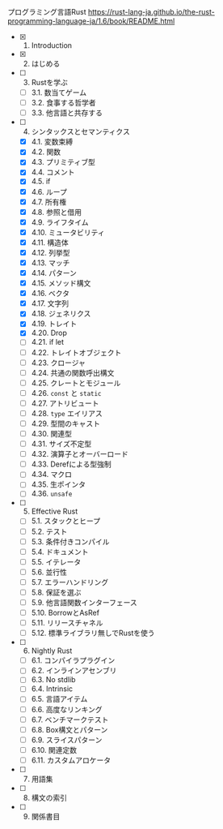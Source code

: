 プログラミング言語Rust
https://rust-lang-ja.github.io/the-rust-programming-language-ja/1.6/book/README.html

- [x] 1. Introduction
- [x] 2. はじめる
- [ ] 3. Rustを学ぶ
  - [ ] 3.1. 数当てゲーム
  - [ ] 3.2. 食事する哲学者
  - [ ] 3.3. 他言語と共存する
- [ ] 4. シンタックスとセマンティクス
  - [x] 4.1. 変数束縛
  - [x] 4.2. 関数
  - [x] 4.3. プリミティブ型
  - [x] 4.4. コメント
  - [x] 4.5. if
  - [x] 4.6. ループ
  - [x] 4.7. 所有権
  - [x] 4.8. 参照と借用
  - [x] 4.9. ライフタイム
  - [x] 4.10. ミュータビリティ
  - [x] 4.11. 構造体
  - [x] 4.12. 列挙型
  - [x] 4.13. マッチ
  - [x] 4.14. パターン
  - [x] 4.15. メソッド構文
  - [x] 4.16. ベクタ
  - [x] 4.17. 文字列
  - [x] 4.18. ジェネリクス
  - [x] 4.19. トレイト
  - [x] 4.20. Drop
  - [ ] 4.21. if let
  - [ ] 4.22. トレイトオブジェクト
  - [ ] 4.23. クロージャ
  - [ ] 4.24. 共通の関数呼出構文
  - [ ] 4.25. クレートとモジュール
  - [ ] 4.26. `const` と `static`
  - [ ] 4.27. アトリビュート
  - [ ] 4.28. `type` エイリアス
  - [ ] 4.29. 型間のキャスト
  - [ ] 4.30. 関連型
  - [ ] 4.31. サイズ不定型
  - [ ] 4.32. 演算子とオーバーロード
  - [ ] 4.33. Derefによる型強制
  - [ ] 4.34. マクロ
  - [ ] 4.35. 生ポインタ
  - [ ] 4.36. `unsafe`
- [ ] 5. Effective Rust
  - [ ] 5.1. スタックとヒープ
  - [ ] 5.2. テスト
  - [ ] 5.3. 条件付きコンパイル
  - [ ] 5.4. ドキュメント
  - [ ] 5.5. イテレータ
  - [ ] 5.6. 並行性
  - [ ] 5.7. エラーハンドリング
  - [ ] 5.8. 保証を選ぶ
  - [ ] 5.9. 他言語関数インターフェース
  - [ ] 5.10. BorrowとAsRef
  - [ ] 5.11. リリースチャネル
  - [ ] 5.12. 標準ライブラリ無しでRustを使う
- [ ] 6. Nightly Rust
  - [ ] 6.1. コンパイラプラグイン
  - [ ] 6.2. インラインアセンブリ
  - [ ] 6.3. No stdlib
  - [ ] 6.4. Intrinsic
  - [ ] 6.5. 言語アイテム
  - [ ] 6.6. 高度なリンキング
  - [ ] 6.7. ベンチマークテスト
  - [ ] 6.8. Box構文とパターン
  - [ ] 6.9. スライスパターン
  - [ ] 6.10. 関連定数
  - [ ] 6.11. カスタムアロケータ
- [ ] 7. 用語集
- [ ] 8. 構文の索引
- [ ] 9. 関係書目
